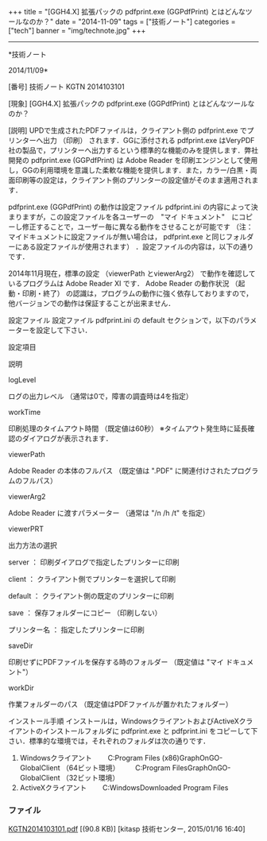 ﻿+++
title = "[GGH4.X] 拡張パックの pdfprint.exe (GGPdfPrint) とはどんなツールなのか？"
date = "2014-11-09"
tags = ["技術ノート"]
categories = ["tech"]
banner = "img/technote.jpg"
+++

-----------------------------------------------------------------------------------------------------------------------------

*技術ノート

2014/11/09*


[番号]
技術ノート KGTN 2014103101

[現象]
[GGH4.X] 拡張パックの pdfprint.exe (GGPdfPrint)
とはどんなツールなのか？

[説明]
UPDで生成されたPDFファイルは，クライアント側の pdfprint.exe
でプリンターへ出力 （印刷） されます．GGに添付される pdfprint.exe
はVeryPDF社の製品で，プリンターへ出力するという標準的な機能のみを提供します．弊社開発の
pdfprint.exe (GGPdfPrint) は Adobe Reader
を印刷エンジンとして使用し，GGの利用環境を意識した柔軟な機能を提供します．また，カラー/白黒・両面印刷等の設定は，クライアント側のプリンターの設定値がそのまま適用されます．

pdfprint.exe (GGPdfPrint) の動作は設定ファイル pdfprint.ini
の内容によって決まりますが，この設定ファイルを各ユーザーの　"マイ
ドキュメント"　にコピーし修正することで，ユーザー毎に異なる動作をさせることが可能です
（注：マイドキュメントに設定ファイルが無い場合は， pdfprint.exe
と同じフォルダーにある設定ファイルが使用されます）
．設定ファイルの内容は，以下の通りです．

2014年11月現在，標準の設定 （viewerPath とviewerArg2）
で動作を確認しているプログラムは Adobe Reader XI です． Adobe Reader
の動作状況 （起動・印刷・終了）
の認識は，プログラムの動作に強く依存しておりますので，他バージョンでの動作は保証することが出来ません．

設定ファイル
設定ファイル pdfprint.ini の default
セクションで，以下のパラメーターを設定して下さい．

設定項目


説明

logLevel

ログの出力レベル （通常は0で，障害の調査時は4を指定）

workTime

印刷処理のタイムアウト時間 （既定値は60秒）
※タイムアウト発生時に延長確認のダイアログが表示されます．

viewerPath

Adobe Reader の本体のフルパス （既定値は ".PDF"
に関連付けされたプログラムのフルパス）

viewerArg2

Adobe Reader に渡すパラメーター （通常は "/n /h /t" を指定）

viewerPRT

出力方法の選択

server ： 印刷ダイアログで指定したプリンターに印刷

client ： クライアント側でプリンターを選択して印刷

default ： クライアント側の既定のプリンターに印刷

save ： 保存フォルダーにコピー （印刷しない）

プリンター名 ： 指定したプリンターに印刷

saveDir

印刷せずにPDFファイルを保存する時のフォルダー （既定値は "マイ
ドキュメント"）

workDir

作業フォルダーのパス （既定値はPDFファイルが置かれたフォルダー）

インストール手順
インストールは，WindowsクライアントおよびActiveXクライアントのインストールフォルダに
pdfprint.exe と pdfprint.ini
をコピーして下さい．標準的な環境では，それぞれのフォルダは次の通りです．

1. Windowsクライアント
　　C:Program Files (x86)GraphOnGO-GlobalClient
（64ビット環境）
　　C:Program FilesGraphOnGO-GlobalClient （32ビット環境）
2. ActiveXクライアント
　　C:WindowsDownloaded Program Files

### ファイル

 
 


[KGTN2014103101.pdf](http://techreport.kitasp.net/attachments/download/1809/KGTN2014103101.pdf)
 [(90.8 KB)] [kitasp 技術センター, 2015/01/16
16:40]


 


 

